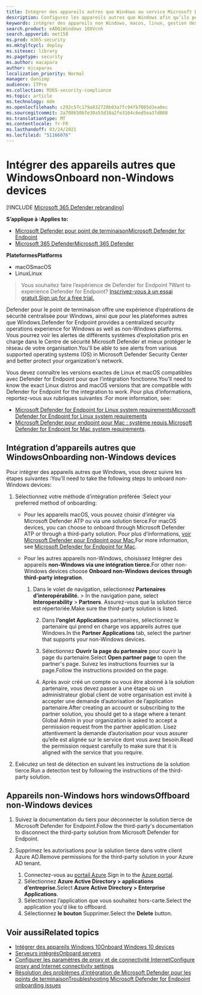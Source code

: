 ```yaml
---
title: Intégrer des appareils autres que Windows au service Microsoft Defender for Endpoint
description: Configurez les appareils autres que Windows afin qu’ils peuvent envoyer des données de capteur au service Microsoft Defender ATP.
keywords: intégrer des appareils non Windows, macos, linux, gestion des appareils, configurer des appareils Windows ATP, configurer Microsoft Defender pour les appareils Endpoint
search.product: eADQiWindows 10XVcnh
search.appverid: met150
ms.prod: m365-security
ms.mktglfcycl: deploy
ms.sitesec: library
ms.pagetype: security
ms.author: macapara
author: mjcaparas
localization_priority: Normal
manager: dansimp
audience: ITPro
ms.collection: M365-security-compliance
ms.topic: article
ms.technology: mde
ms.openlocfilehash: c292c57c179a832728b03a7fc94fb7085d3ea0ec
ms.sourcegitcommit: 2a708650b7e30a53d10a2fe3164c6ed5ea37d868
ms.translationtype: MT
ms.contentlocale: fr-FR
ms.lasthandoff: 03/24/2021
ms.locfileid: "51166076"
---
```

# <a name="onboard-non-windows-devices"></a><span data-ttu-id="fe7cf-104">Intégrer des appareils autres que Windows</span><span class="sxs-lookup"><span data-stu-id="fe7cf-104">Onboard non-Windows devices</span></span>

[!INCLUDE [Microsoft 365 Defender rebranding](../../includes/microsoft-defender.md)]


<span data-ttu-id="fe7cf-105">**S’applique à :**</span><span class="sxs-lookup"><span data-stu-id="fe7cf-105">**Applies to:**</span></span>
- [<span data-ttu-id="fe7cf-106">Microsoft Defender pour point de terminaison</span><span class="sxs-lookup"><span data-stu-id="fe7cf-106">Microsoft Defender for Endpoint</span></span>](https://go.microsoft.com/fwlink/p/?linkid=2154037)
- [<span data-ttu-id="fe7cf-107">Microsoft 365 Defender</span><span class="sxs-lookup"><span data-stu-id="fe7cf-107">Microsoft 365 Defender</span></span>](https://go.microsoft.com/fwlink/?linkid=2118804)

<span data-ttu-id="fe7cf-108">**Plateformes**</span><span class="sxs-lookup"><span data-stu-id="fe7cf-108">**Platforms**</span></span>
- <span data-ttu-id="fe7cf-109">macOS</span><span class="sxs-lookup"><span data-stu-id="fe7cf-109">macOS</span></span>
- <span data-ttu-id="fe7cf-110">Linux</span><span class="sxs-lookup"><span data-stu-id="fe7cf-110">Linux</span></span>

><span data-ttu-id="fe7cf-111">Vous souhaitez faire l’expérience de Defender for Endpoint ?</span><span class="sxs-lookup"><span data-stu-id="fe7cf-111">Want to experience Defender for Endpoint?</span></span> [<span data-ttu-id="fe7cf-112">Inscrivez-vous à un essai gratuit.</span><span class="sxs-lookup"><span data-stu-id="fe7cf-112">Sign up for a free trial.</span></span>](https://www.microsoft.com/microsoft-365/windows/microsoft-defender-atp?ocid=docs-wdatp-nonwindows-abovefoldlink) 

<span data-ttu-id="fe7cf-113">Defender pour le point de terminaison offre une expérience d’opérations de sécurité centralisée pour Windows, ainsi que pour les plateformes autres que Windows.</span><span class="sxs-lookup"><span data-stu-id="fe7cf-113">Defender for Endpoint provides a centralized security operations experience for Windows as well as non-Windows platforms.</span></span> <span data-ttu-id="fe7cf-114">Vous pourrez voir les alertes de différents systèmes d’exploitation pris en charge dans le Centre de sécurité Microsoft Defender et mieux protéger le réseau de votre organisation.</span><span class="sxs-lookup"><span data-stu-id="fe7cf-114">You'll be able to see alerts from various supported operating systems (OS) in Microsoft Defender Security Center and better protect your organization's network.</span></span> 

<span data-ttu-id="fe7cf-115">Vous devez connaître les versions exactes de Linux et macOS compatibles avec Defender for Endpoint pour que l’intégration fonctionne.</span><span class="sxs-lookup"><span data-stu-id="fe7cf-115">You'll need to know the exact Linux distros and macOS versions that are compatible with Defender for Endpoint for the integration to work.</span></span> <span data-ttu-id="fe7cf-116">Pour plus d’informations, reportez-vous aux rubriques suivantes :</span><span class="sxs-lookup"><span data-stu-id="fe7cf-116">For more information, see:</span></span>
- [<span data-ttu-id="fe7cf-117">Microsoft Defender for Endpoint for Linux system requirements</span><span class="sxs-lookup"><span data-stu-id="fe7cf-117">Microsoft Defender for Endpoint for Linux system requirements</span></span>](microsoft-defender-endpoint-linux.md#system-requirements)  
- <span data-ttu-id="fe7cf-118">[Microsoft Defender pour endpoint pour Mac : système requis.](microsoft-defender-endpoint-mac.md#system-requirements)</span><span class="sxs-lookup"><span data-stu-id="fe7cf-118">[Microsoft Defender for Endpoint for Mac system requirements](microsoft-defender-endpoint-mac.md#system-requirements).</span></span>

## <a name="onboarding-non-windows-devices"></a><span data-ttu-id="fe7cf-119">Intégration d’appareils autres que Windows</span><span class="sxs-lookup"><span data-stu-id="fe7cf-119">Onboarding non-Windows devices</span></span>
<span data-ttu-id="fe7cf-120">Pour intégrer des appareils autres que Windows, vous devez suivre les étapes suivantes :</span><span class="sxs-lookup"><span data-stu-id="fe7cf-120">You'll need to take the following steps to onboard non-Windows devices:</span></span>
1. <span data-ttu-id="fe7cf-121">Sélectionnez votre méthode d’intégration préférée :</span><span class="sxs-lookup"><span data-stu-id="fe7cf-121">Select your preferred method of onboarding:</span></span>

   - <span data-ttu-id="fe7cf-122">Pour les appareils macOS, vous pouvez choisir d’intégrer via Microsoft Defender ATP ou via une solution tierce.</span><span class="sxs-lookup"><span data-stu-id="fe7cf-122">For macOS devices, you can choose to onboard through Microsoft Defender ATP or through a third-party solution.</span></span> <span data-ttu-id="fe7cf-123">Pour plus d’informations, [voir Microsoft Defender pour Endpoint pour Mac.](https://docs.microsoft.com/microsoft-365/security/defender-endpoint/microsoft-defender-atp-mac)</span><span class="sxs-lookup"><span data-stu-id="fe7cf-123">For more information, see [Microsoft Defender for Endpoint for Mac](https://docs.microsoft.com/microsoft-365/security/defender-endpoint/microsoft-defender-atp-mac).</span></span>
   - <span data-ttu-id="fe7cf-124">Pour les autres appareils non-Windows, choisissez Intégrer des appareils **non-Windows via une intégration tierce.**</span><span class="sxs-lookup"><span data-stu-id="fe7cf-124">For other non-Windows devices choose **Onboard non-Windows devices through third-party integration**.</span></span>   
       
     1. <span data-ttu-id="fe7cf-125">Dans le volet de navigation, sélectionnez **Partenaires d’interopérabilité.**  >  </span><span class="sxs-lookup"><span data-stu-id="fe7cf-125">In the navigation pane, select **Interoperability** > **Partners**.</span></span> <span data-ttu-id="fe7cf-126">Assurez-vous que la solution tierce est répertoriée.</span><span class="sxs-lookup"><span data-stu-id="fe7cf-126">Make sure the third-party solution is listed.</span></span>

        2. <span data-ttu-id="fe7cf-127">Dans **l’onglet Applications** partenaires, sélectionnez le partenaire qui prend en charge vos appareils autres que Windows.</span><span class="sxs-lookup"><span data-stu-id="fe7cf-127">In the **Partner Applications** tab, select the partner that supports your non-Windows devices.</span></span>

        3. <span data-ttu-id="fe7cf-128">Sélectionnez **Ouvrir la page du partenaire** pour ouvrir la page du partenaire.</span><span class="sxs-lookup"><span data-stu-id="fe7cf-128">Select **Open partner page** to open the partner's page.</span></span> <span data-ttu-id="fe7cf-129">Suivez les instructions fournies sur la page.</span><span class="sxs-lookup"><span data-stu-id="fe7cf-129">Follow the instructions provided on the page.</span></span>

        4. <span data-ttu-id="fe7cf-130">Après avoir créé un compte ou vous être abonné à la solution partenaire, vous devez passer à une étape où un administrateur global client de votre organisation est invité à accepter une demande d’autorisation de l’application partenaire.</span><span class="sxs-lookup"><span data-stu-id="fe7cf-130">After creating an account or subscribing to the partner solution, you should get to a stage where a tenant Global Admin in your organization is asked to accept a permission request from the partner application.</span></span> <span data-ttu-id="fe7cf-131">Lisez attentivement la demande d’autorisation pour vous assurer qu’elle est alignée sur le service dont vous avez besoin.</span><span class="sxs-lookup"><span data-stu-id="fe7cf-131">Read the permission request carefully to make sure that it is aligned with the service that you require.</span></span> 

        
2. <span data-ttu-id="fe7cf-132">Exécutez un test de détection en suivant les instructions de la solution tierce.</span><span class="sxs-lookup"><span data-stu-id="fe7cf-132">Run a detection test by following the instructions of the third-party solution.</span></span>

## <a name="offboard-non-windows-devices"></a><span data-ttu-id="fe7cf-133">Appareils non-Windows hors windows</span><span class="sxs-lookup"><span data-stu-id="fe7cf-133">Offboard non-Windows devices</span></span>

1. <span data-ttu-id="fe7cf-134">Suivez la documentation du tiers pour déconnecter la solution tierce de Microsoft Defender for Endpoint.</span><span class="sxs-lookup"><span data-stu-id="fe7cf-134">Follow the third-party's documentation to disconnect the third-party solution from Microsoft Defender for Endpoint.</span></span>

2. <span data-ttu-id="fe7cf-135">Supprimez les autorisations pour la solution tierce dans votre client Azure AD.</span><span class="sxs-lookup"><span data-stu-id="fe7cf-135">Remove permissions for the third-party solution in your Azure AD tenant.</span></span>
   1. <span data-ttu-id="fe7cf-136">Connectez-vous au [portail Azure](https://portal.azure.com).</span><span class="sxs-lookup"><span data-stu-id="fe7cf-136">Sign in to the [Azure portal](https://portal.azure.com).</span></span>
   2. <span data-ttu-id="fe7cf-137">Sélectionnez **Azure Active Directory > applications d’entreprise.**</span><span class="sxs-lookup"><span data-stu-id="fe7cf-137">Select **Azure Active Directory > Enterprise Applications**.</span></span>
   3. <span data-ttu-id="fe7cf-138">Sélectionnez l’application que vous souhaitez hors-carte.</span><span class="sxs-lookup"><span data-stu-id="fe7cf-138">Select the application you'd like to offboard.</span></span>
   4. <span data-ttu-id="fe7cf-139">Sélectionnez **le bouton** Supprimer.</span><span class="sxs-lookup"><span data-stu-id="fe7cf-139">Select the **Delete** button.</span></span>


## <a name="related-topics"></a><span data-ttu-id="fe7cf-140">Voir aussi</span><span class="sxs-lookup"><span data-stu-id="fe7cf-140">Related topics</span></span>
- [<span data-ttu-id="fe7cf-141">Intégrer des appareils Windows 10</span><span class="sxs-lookup"><span data-stu-id="fe7cf-141">Onboard Windows 10 devices</span></span>](configure-endpoints.md)
- [<span data-ttu-id="fe7cf-142">Serveurs intégrés</span><span class="sxs-lookup"><span data-stu-id="fe7cf-142">Onboard servers</span></span>](configure-server-endpoints.md)
- [<span data-ttu-id="fe7cf-143">Configurer les paramètres de proxy et de connectivité Internet</span><span class="sxs-lookup"><span data-stu-id="fe7cf-143">Configure proxy and Internet connectivity settings</span></span>](configure-proxy-internet.md)
- [<span data-ttu-id="fe7cf-144">Résolution des problèmes d’intégration de Microsoft Defender pour les points de terminaison</span><span class="sxs-lookup"><span data-stu-id="fe7cf-144">Troubleshooting Microsoft Defender for Endpoint onboarding issues</span></span>](troubleshoot-onboarding.md)
